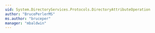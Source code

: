```yaml
---
uid: System.DirectoryServices.Protocols.DirectoryAttributeOperation
author: "BrucePerlerMS"
ms.author: "bruceper"
manager: "mbaldwin"
---
```

